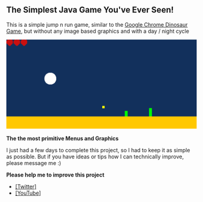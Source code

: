 ## The Simplest Java Game You've Ever Seen!

This is a simple jump n run game, similar to the [Google Chrome Dinosaur Game](chrome://dino), but without any image based graphics and with a day / night cycle

![Java Game](Game.jpg)


**The the most primitive Menus and Graphics**

I just had a few days to complete this project, so I had to keep it as simple as possible.
But if you have ideas or tips how I can technically improve, please message me :)


**Please help me to improve this project**
- [[Twitter]](https://twitter.com/caliduseb_hd)
- [[YouTube]](https://www.youtube.com/channel/UCeR3hdUxUWixnC253dku2uQ/)
